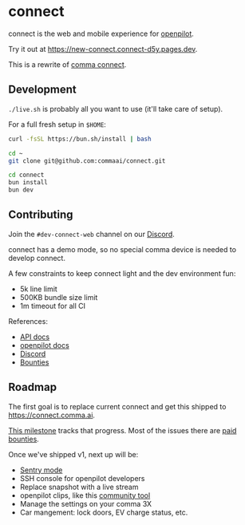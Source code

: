 # connect

connect is the web and mobile experience for [openpilot](https://github.com/commaai/openpilot).

Try it out at https://new-connect.connect-d5y.pages.dev.

This is a rewrite of [comma connect](https://github.com/commaai/connect-pwa-archive).

## Development

`./live.sh` is probably all you want to use (it'll take care of setup).

For a full fresh setup in `$HOME`:
```bash
curl -fsSL https://bun.sh/install | bash

cd ~
git clone git@github.com:commaai/connect.git

cd connect
bun install
bun dev
```

## Contributing

Join the `#dev-connect-web` channel on our [Discord](https://discord.comma.ai).

connect has a demo mode, so no special comma device is needed to develop connect.

A few constraints to keep connect light and the dev environment fun:
* 5k line limit
* 500KB bundle size limit
* 1m timeout for all CI

References:
* [API docs](https://api.comma.ai)
* [openpilot docs](https://docs.comma.ai)
* [Discord](https://discord.comma.ai)
* [Bounties](https://comma.ai/bounties)

## Roadmap

The first goal is to replace current connect and get this shipped to https://connect.comma.ai.

[This milestone](https://github.com/commaai/connect/milestone/1) tracks that progress. Most of the issues there are [paid bounties](https://comma.ai/bounties).

Once we've shipped v1, next up will be:
* [Sentry mode](https://www.youtube.com/watch?v=laO0RzsDzfU)
* SSH console for openpilot developers
* Replace snapshot with a live stream
* openpilot clips, like this [community tool](https://github.com/nelsonjchen/op-replay-clipper)
* Manage the settings on your comma 3X
* Car mangement: lock doors, EV charge status, etc.
